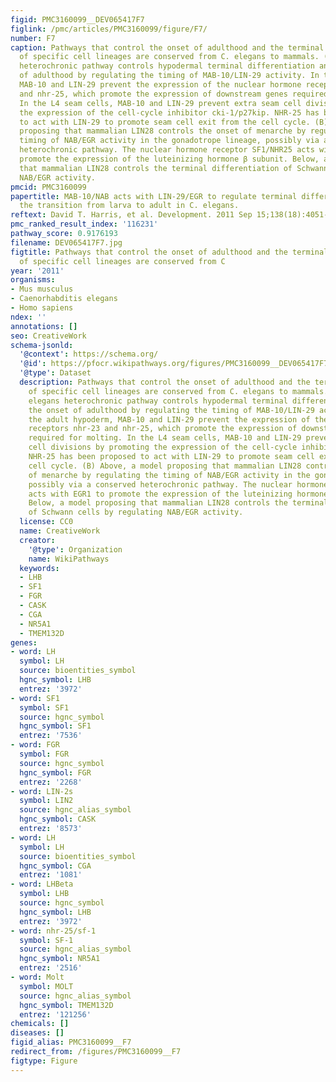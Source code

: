 ```yaml
---
figid: PMC3160099__DEV065417F7
figlink: /pmc/articles/PMC3160099/figure/F7/
number: F7
caption: Pathways that control the onset of adulthood and the terminal differentiation
  of specific cell lineages are conserved from C. elegans to mammals. (A) The C. elegans
  heterochronic pathway controls hypodermal terminal differentiation and the onset
  of adulthood by regulating the timing of MAB-10/LIN-29 activity. In the adult hypoderm,
  MAB-10 and LIN-29 prevent the expression of the nuclear hormone receptors nhr-23
  and nhr-25, which promote the expression of downstream genes required for molting.
  In the L4 seam cells, MAB-10 and LIN-29 prevent extra seam cell divisions by promoting
  the expression of the cell-cycle inhibitor cki-1/p27kip. NHR-25 has been proposed
  to act with LIN-29 to promote seam cell exit from the cell cycle. (B) Above, a model
  proposing that mammalian LIN28 controls the onset of menarche by regulating the
  timing of NAB/EGR activity in the gonadotrope lineage, possibly via a conserved
  heterochronic pathway. The nuclear hormone receptor SF1/NHR25 acts with EGR1 to
  promote the expression of the luteinizing hormone β subunit. Below, a model proposing
  that mammalian LIN28 controls the terminal differentiation of Schwann cells by regulating
  NAB/EGR activity.
pmcid: PMC3160099
papertitle: MAB-10/NAB acts with LIN-29/EGR to regulate terminal differentiation and
  the transition from larva to adult in C. elegans.
reftext: David T. Harris, et al. Development. 2011 Sep 15;138(18):4051-4062.
pmc_ranked_result_index: '116231'
pathway_score: 0.9176193
filename: DEV065417F7.jpg
figtitle: Pathways that control the onset of adulthood and the terminal differentiation
  of specific cell lineages are conserved from C
year: '2011'
organisms:
- Mus musculus
- Caenorhabditis elegans
- Homo sapiens
ndex: ''
annotations: []
seo: CreativeWork
schema-jsonld:
  '@context': https://schema.org/
  '@id': https://pfocr.wikipathways.org/figures/PMC3160099__DEV065417F7.html
  '@type': Dataset
  description: Pathways that control the onset of adulthood and the terminal differentiation
    of specific cell lineages are conserved from C. elegans to mammals. (A) The C.
    elegans heterochronic pathway controls hypodermal terminal differentiation and
    the onset of adulthood by regulating the timing of MAB-10/LIN-29 activity. In
    the adult hypoderm, MAB-10 and LIN-29 prevent the expression of the nuclear hormone
    receptors nhr-23 and nhr-25, which promote the expression of downstream genes
    required for molting. In the L4 seam cells, MAB-10 and LIN-29 prevent extra seam
    cell divisions by promoting the expression of the cell-cycle inhibitor cki-1/p27kip.
    NHR-25 has been proposed to act with LIN-29 to promote seam cell exit from the
    cell cycle. (B) Above, a model proposing that mammalian LIN28 controls the onset
    of menarche by regulating the timing of NAB/EGR activity in the gonadotrope lineage,
    possibly via a conserved heterochronic pathway. The nuclear hormone receptor SF1/NHR25
    acts with EGR1 to promote the expression of the luteinizing hormone β subunit.
    Below, a model proposing that mammalian LIN28 controls the terminal differentiation
    of Schwann cells by regulating NAB/EGR activity.
  license: CC0
  name: CreativeWork
  creator:
    '@type': Organization
    name: WikiPathways
  keywords:
  - LHB
  - SF1
  - FGR
  - CASK
  - CGA
  - NR5A1
  - TMEM132D
genes:
- word: LH
  symbol: LH
  source: bioentities_symbol
  hgnc_symbol: LHB
  entrez: '3972'
- word: SF1
  symbol: SF1
  source: hgnc_symbol
  hgnc_symbol: SF1
  entrez: '7536'
- word: FGR
  symbol: FGR
  source: hgnc_symbol
  hgnc_symbol: FGR
  entrez: '2268'
- word: LIN-2s
  symbol: LIN2
  source: hgnc_alias_symbol
  hgnc_symbol: CASK
  entrez: '8573'
- word: LH
  symbol: LH
  source: bioentities_symbol
  hgnc_symbol: CGA
  entrez: '1081'
- word: LHBeta
  symbol: LHB
  source: hgnc_symbol
  hgnc_symbol: LHB
  entrez: '3972'
- word: nhr-25/sf-1
  symbol: SF-1
  source: hgnc_alias_symbol
  hgnc_symbol: NR5A1
  entrez: '2516'
- word: Molt
  symbol: MOLT
  source: hgnc_alias_symbol
  hgnc_symbol: TMEM132D
  entrez: '121256'
chemicals: []
diseases: []
figid_alias: PMC3160099__F7
redirect_from: /figures/PMC3160099__F7
figtype: Figure
---
```

